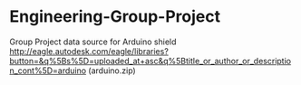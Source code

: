 # Engineering-Group-Project
Group Project data
source for Arduino shield http://eagle.autodesk.com/eagle/libraries?button=&q%5Bs%5D=uploaded_at+asc&q%5Btitle_or_author_or_description_cont%5D=arduino (arduino.zip)
